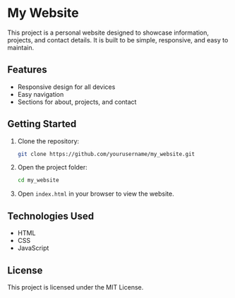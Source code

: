 # My Website

This project is a personal website designed to showcase information, projects, and contact details. It is built to be simple, responsive, and easy to maintain.

## Features

- Responsive design for all devices
- Easy navigation
- Sections for about, projects, and contact

## Getting Started

1. Clone the repository:
    ```bash
    git clone https://github.com/yourusername/my_website.git
    ```
2. Open the project folder:
    ```bash
    cd my_website
    ```
3. Open `index.html` in your browser to view the website.

## Technologies Used

- HTML
- CSS
- JavaScript

## License

This project is licensed under the MIT License.